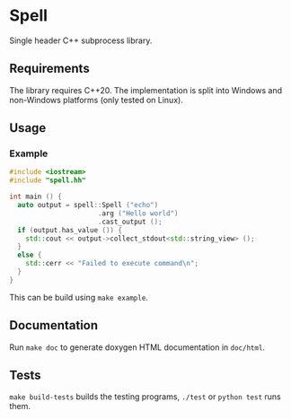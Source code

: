 # Spell

Single header C++ subprocess library.

## Requirements

The library requires C++20.
The implementation is split into Windows and non-Windows platforms (only tested on Linux).

## Usage

### Example

```cpp
#include <iostream>
#include "spell.hh"

int main () {
  auto output = spell::Spell ("echo")
                      .arg ("Hello world")
                      .cast_output ();
  if (output.has_value ()) {
    std::cout << output->collect_stdout<std::string_view> ();
  }
  else {
    std::cerr << "Failed to execute command\n";
  }
}
```

This can be build using `make example`.

## Documentation

Run `make doc` to generate doxygen HTML documentation in `doc/html`.

## Tests

`make build-tests` builds the testing programs, `./test` or `python test` runs them.

